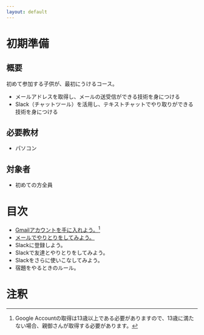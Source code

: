 ```yaml
---
layout: default
---
```


# 初期準備

## 概要

初めて参加する子供が、最初にうけるコース。

* メールアドレスを取得し、メールの送受信ができる技術を身につける
* Slack（チャットツール）を活用し、テキストチャットでやり取りができる技術を身につける

## 必要教材

* パソコン

## 対象者

* 初めての方全員

# 目次

* [Gmailアカウントを手に入れよう。](./google_account)[^1]
* [メールでやりとりをしてみよう。](./hello_email)
* Slackに登録しよう。
* Slackで友達とやりとりをしてみよう。
* Slackをさらに使いこなしてみよう。
* 宿題をやるときのルール。

# 注釈

[^1]:Google Accountの取得は13歳以上である必要がありますので、13歳に満たない場合、親御さんが取得する必要があります。
